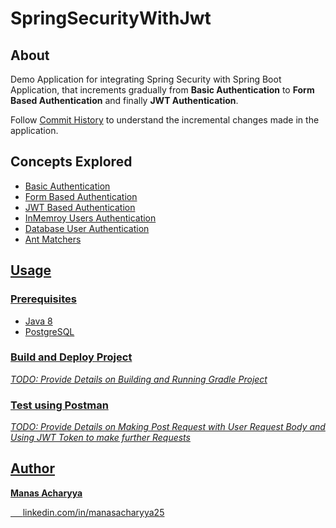 # SpringSecurityWithJwt

## About 
 Demo Application for integrating Spring Security with Spring Boot Application, that increments gradually from <strong>Basic Authentication</strong> to <strong>Form Based Authentication</strong> and finally <strong>JWT Authentication</strong>.
 
Follow <a href="https://github.com/manasacharyya25/SpringSecurityWithJwt/commits/main">Commit History</a> to understand the incremental changes made in the application.


 
## Concepts Explored
<ul>
  <li><a href="https://github.com/manasacharyya25/SpringSecurityWithJwt/commit/d422af271b50c24f66b93786d8a3a5c566316647" />Basic Authentication</li>
  <li><a href="https://github.com/manasacharyya25/SpringSecurityWithJwt/commit/2a1b0610f6ec3357b10eebe8e79ac4ef4f4f52ea" />Form Based Authentication</li>
  <li><a href="https://github.com/manasacharyya25/SpringSecurityWithJwt/tree/JwtAuthentication" />JWT Based Authentication</li>
  <li><a href="https://github.com/manasacharyya25/SpringSecurityWithJwt/commit/409ea61c6873894a9c7a2fb3fb5ad474f7b107ea" />InMemroy Users Authentication</li>
  <li><a href="https://github.com/manasacharyya25/SpringSecurityWithJwt/commit/f96a7235c445420153b4852d2809c60d0f5edcbb" />Database User Authentication</li>
  <li><a href="https://github.com/manasacharyya25/SpringSecurityWithJwt/commit/b3d16877229bbc89f3d20633e32b46775c03c9d0" />Ant Matchers</li>
</ul>
  
## Usage

### Prerequisites
<ul>
  <li>Java 8</li>
  <li>PostgreSQL</li>
 </ul>

### Build and Deploy Project
  <i>TODO: Provide Details on Building and Running Gradle Project</i>
  
### Test using Postman
  <i>TODO: Provide Details on Making Post Request with User Request Body and Using JWT Token to make further Requests</i>
 
## Author

<strong>Manas Acharyya</strong>

  <p>&nbsp;&nbsp;&nbsp;&nbsp;&nbsp;<a href="https://www.linkedin.com/in/manasacharyya25" target="_blank">linkedin.com/in/manasacharyya25</a></p>
